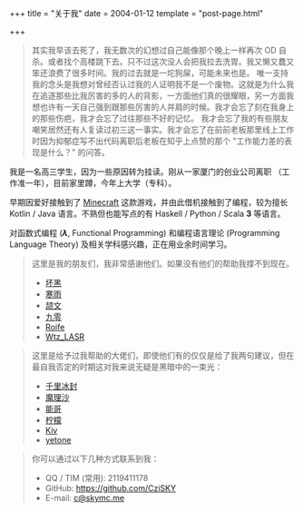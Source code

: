 +++
title = "关于我"
date = 2004-01-12
template = "post-page.html"

+++

> 其实我早该去死了，我无数次的幻想过自己能像那个晚上一样再次 OD 自杀。或者找个高楼跳下去。只不过这次没人会把我拉去洗胃。我又懒又蠢又笨还浪费了很多时间。我的过去就是一坨狗屎，可能未来也是。
> 唯一支持我的念头是我想对曾经否认过我的人证明我不是一个废物。这就是为什么我在追逐那些比我厉害的多的人的背影，一方面他们真的很耀眼，另一方面我想也许有一天自己强到跟那些厉害的人并肩的时候。我才会忘了刻在我身上的那些伤疤，我才会忘了过往那些不好的记忆。
> 我才会忘了我的有些朋友嘲笑居然还有人复读过初三这一事实。我才会忘了在前前老板那里线上工作时因为抑郁症写不出代码离职后老板在知乎上点赞的那个 "工作能力差的表现是什么？" 的问答。

我是一名高三学生，因为一些原因转为挂读。刚从一家厦门的创业公司离职 （工作准一年），目前家里蹲，今年上大学（专科）。

早期因爱好接触到了 [Minecraft](https://en.wikipedia.org/wiki/Minecraft) 这款游戏，并由此借机接触到了编程，较为擅长 Kotlin / Java 语言。不熟但也能写点的有 Haskell / Python / Scala **3** 等语言。

对函数式编程 (***λ***, Functional Programming) 和编程语言理论 (Programming Language Theory) 及相关学科感兴趣，正在用业余时间学习。

> 这里是我的朋友们，我非常感谢他们。如果没有他们的帮助我撑不到现在。
> - [坏黑](https://github.com/Bkm016)
> - [寒雨](https://blog.coldrain.ink/)
> - [颉文](https://blog.gfmc.top/)
> - [九零](https://9032676.com/)
> - [Roife](https://roife.github.io/)
> - [Wtz_LASR](https://wtzlas.github.io/)

> 这里是给予过我帮助的大佬们，即使他们有的仅仅是给了我两句建议，但在最自我否定的时期这对我来说无疑是黑暗中的一束光：
> - [千里冰封](https://ice1000.org/)
> - [魔理沙](https://github.com/MarisaKirisame)
> - [能哥](https://disksing.com/)
> - [柠檬](https://lemonhx.moe/)
> - [Kiv](https://kivzone.com/)
> - [yetone](https://github.com/yetone)

> 你可以通过以下几种方式联系到我：
>
> + QQ / TIM (常用): 2119411178
> + GitHub: https://github.com/CziSKY
> + E-mail: c@skymc.me